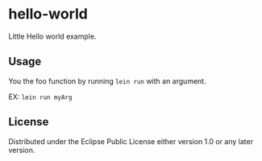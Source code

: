 # hello-world

Little Hello world example.

## Usage

You the foo function by running `lein run` with an argument.

EX: `lein run myArg`

## License

Distributed under the Eclipse Public License either version 1.0 or any later version.
